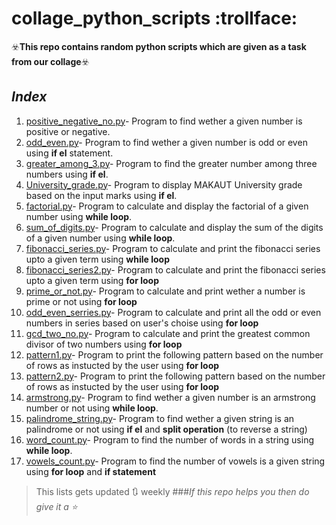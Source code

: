 # collage_python_scripts :trollface:
:biohazard:**This repo contains random python scripts which are given as a task from our collage**:biohazard:
## *Index*
1. [positive_negative_no.py](https://github.com/arghya-007/collage_python_scripts/blob/master/positive_negative_no.py)-
Program to find wether a given number is positive or negative.
1. [odd_even.py](https://github.com/arghya-007/collage_python_scripts/blob/master/odd_even.py)-
Program to find wether a given number is odd or even using **if el** statement.
1. [greater_among_3.py](https://github.com/arghya-007/collage_python_scripts/blob/master/greater_among_3.py)-
Program to find the greater number among three numbers using **if el**.
1. [University_grade.py](https://github.com/arghya-007/collage_python_scripts/blob/master/University_grade.py)-
Program to display MAKAUT University grade based on the input marks using **if el**.
1. [factorial.py](https://github.com/arghya-007/collage_python_scripts/blob/master/factorial.py)-
Program to calculate and display the factorial of a given number using **while loop**.
1. [sum_of_digits.py](https://github.com/arghya-007/collage_python_scripts/blob/master/sum_of_digits.py)-
Program to calculate and display the sum of the digits of a given number using **while loop**.
1. [fibonacci_series.py](https://github.com/arghya-007/collage_python_scripts/blob/master/fibonacci_series.py)-
Program to calculate and print the fibonacci series upto a given term using **while loop**
1. [fibonacci_series2.py](https://github.com/arghya-007/collage_python_scripts/blob/master/fibonacci_series2.py)-
Program to calculate and print the fibonacci series upto a given term using **for loop**
1. [prime_or_not.py](https://github.com/arghya-007/collage_python_scripts/blob/master/prime_or_not.py)-
Program to calculate and print wether a number is prime or not using **for loop**
1. [odd_even_serries.py](https://github.com/arghya-007/collage_python_scripts/blob/master/odd_even_serries.py)-
Program to calculate and print all the odd or even numbers in series based on user's choise using **for loop**
1. [gcd_two_no.py](https://github.com/arghya-007/collage_python_scripts/blob/master/gcd_two_no.py)-
Program to calculate and print the greatest common divisor of two numbers using **for loop**
1. [pattern1.py](https://github.com/arghya-007/collage_python_scripts/blob/master/pattern1.py)-
 Program to print the following pattern based on the number of rows as instucted by the user using **for loop**                                                               
1. [pattern2.py](https://github.com/arghya-007/collage_python_scripts/blob/master/pattern2.py)-
Program to print the following pattern based on the number of rows as instucted by the user using **for loop**                                                                 
1. [armstrong.py](https://github.com/arghya-007/collage_python_scripts/blob/master/armstrong.py)-
Program to find wether a given number is an armstrong number or not using **while loop**.
1. [palindrome_string.py](https://github.com/arghya-007/collage_python_scripts/blob/master/palindrome_string.py)-
Program to find wether a given string is an palindrome or not using **if el** and **split operation** (to reverse a string)
1. [word_count.py](https://github.com/arghya-007/collage_python_scripts/blob/master/word_count.py)-
Program to find the number of words in a string using **while loop**.
1. [vowels_count.py](https://github.com/arghya-007/collage_python_scripts/blob/master/vowels_count.py)-
Program to find the number of vowels is a given string using **for loop** and **if statement** 

> This lists gets updated :arrows_clockwise: weekly
###*If this repo helps you then do give it a :star:*
